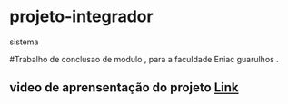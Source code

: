 # projeto-integrador
sistema 


#Trabalho de conclusao de modulo , para a faculdade Eniac guarulhos .
## video de aprensentação do projeto [Link](https://www.youtube.com/watch?v=AGiC_TpXzfE&feature=youtu.be)
